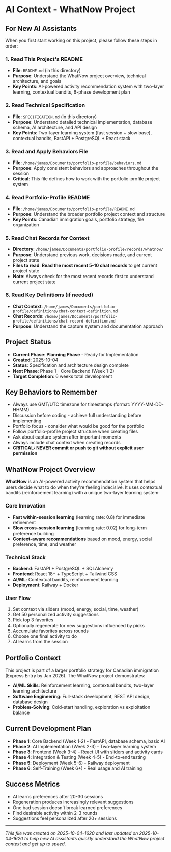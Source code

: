 # AI Context - WhatNow Project

## For New AI Assistants

When you first start working on this project, please follow these steps in order:

### 1. Read This Project's README
- **File**: `README.md` (in this directory)
- **Purpose**: Understand the WhatNow project overview, technical architecture, and goals
- **Key Points**: AI-powered activity recommendation system with two-layer learning, contextual bandits, 6-phase development plan

### 2. Read Technical Specification
- **File**: `SPECIFICATION.md` (in this directory)
- **Purpose**: Understand detailed technical implementation, database schema, AI architecture, and API design
- **Key Points**: Two-layer learning system (fast session + slow base), contextual bandits, FastAPI + PostgreSQL + React stack

### 3. Read and Apply Behaviors File
- **File**: `/home/james/Documents/portfolio-profile/behaviors.md`
- **Purpose**: Apply consistent behaviors and approaches throughout the session
- **Critical**: This file defines how to work with the portfolio-profile project system

### 4. Read Portfolio-Profile README
- **File**: `/home/james/Documents/portfolio-profile/README.md`
- **Purpose**: Understand the broader portfolio project context and structure
- **Key Points**: Canadian immigration goals, portfolio strategy, file organization

### 5. Read Chat Records for Context
- **Directory**: `/home/james/Documents/portfolio-profile/records/whatnow/`
- **Purpose**: Understand previous work, decisions made, and current project state
- **Files to read**: **Read the most recent 5-10 chat records** to get current project state
- **Note**: Always check for the most recent records first to understand current project state

### 6. Read Key Definitions (if needed)
- **Chat Context**: `/home/james/Documents/portfolio-profile/definitions/chat-context-definition.md`
- **Chat Records**: `/home/james/Documents/portfolio-profile/definitions/chat-record-definition.md`
- **Purpose**: Understand the capture system and documentation approach

## Project Status
- **Current Phase**: **Planning Phase** - Ready for Implementation
- **Created**: 2025-10-04
- **Status**: Specification and architecture design complete
- **Next Phase**: Phase 1 - Core Backend (Week 1-2)
- **Target Completion**: 6 weeks total development

## Key Behaviors to Remember
- Always use GMT/UTC timezone for timestamps (format: YYYY-MM-DD-HHMM)
- Discussion before coding - achieve full understanding before implementing
- Portfolio focus - consider what would be good for the portfolio
- Follow portfolio-profile project structure when creating files
- Ask about capture system after important moments
- Always include chat context when creating records
- **CRITICAL: NEVER commit or push to git without explicit user permission**

## WhatNow Project Overview
**WhatNow** is an AI-powered activity recommendation system that helps users decide what to do when they're feeling indecisive. It uses contextual bandits (reinforcement learning) with a unique two-layer learning system:

### Core Innovation
- **Fast within-session learning** (learning rate: 0.8) for immediate refinement
- **Slow cross-session learning** (learning rate: 0.02) for long-term preference building
- **Context-aware recommendations** based on mood, energy, social preference, time, and weather

### Technical Stack
- **Backend**: FastAPI + PostgreSQL + SQLAlchemy
- **Frontend**: React 18+ + TypeScript + Tailwind CSS
- **AI/ML**: Contextual bandits, reinforcement learning
- **Deployment**: Railway + Docker

### User Flow
1. Set context via sliders (mood, energy, social, time, weather)
2. Get 50 personalized activity suggestions
3. Pick top 3 favorites
4. Optionally regenerate for new suggestions influenced by picks
5. Accumulate favorites across rounds
6. Choose one final activity to do
7. AI learns from the session

## Portfolio Context
This project is part of a larger portfolio strategy for Canadian immigration (Express Entry by Jan 2026). The WhatNow project demonstrates:
- **AI/ML Skills**: Reinforcement learning, contextual bandits, two-layer learning architecture
- **Software Engineering**: Full-stack development, REST API design, database design
- **Problem-Solving**: Cold-start handling, exploration vs exploitation balance

## Current Development Plan
- **Phase 1**: Core Backend (Week 1-2) - FastAPI, database schema, basic AI
- **Phase 2**: AI Implementation (Week 2-3) - Two-layer learning system
- **Phase 3**: Frontend (Week 3-4) - React UI with sliders and activity cards
- **Phase 4**: Integration & Testing (Week 4-5) - End-to-end testing
- **Phase 5**: Deployment (Week 5-6) - Railway deployment
- **Phase 6**: Self-Training (Week 6+) - Real usage and AI training

## Success Metrics
- AI learns preferences after 20-30 sessions
- Regeneration produces increasingly relevant suggestions
- One bad session doesn't break learned preferences
- Find desirable activity within 2-3 rounds
- Suggestions feel personalized after 20+ sessions

---
*This file was created on 2025-10-04-1620 and last updated on 2025-10-04-1620 to help new AI assistants quickly understand the WhatNow project context and get up to speed.*
